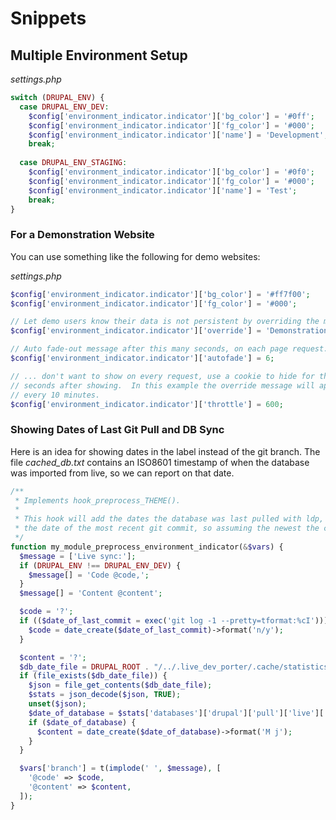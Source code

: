 <!--
id: snippets
tags: ''
-->

# Snippets

## Multiple Environment Setup

_settings.php_

```php
switch (DRUPAL_ENV) {
  case DRUPAL_ENV_DEV:
    $config['environment_indicator.indicator']['bg_color'] = '#0ff';
    $config['environment_indicator.indicator']['fg_color'] = '#000';
    $config['environment_indicator.indicator']['name'] = 'Development';
    break;
  
  case DRUPAL_ENV_STAGING:
    $config['environment_indicator.indicator']['bg_color'] = '#0f0';
    $config['environment_indicator.indicator']['fg_color'] = '#000';
    $config['environment_indicator.indicator']['name'] = 'Test';
    break;
}
```

### For a Demonstration Website

You can use something like the following for demo websites:

_settings.php_

```php
$config['environment_indicator.indicator']['bg_color'] = '#ff7f00';
$config['environment_indicator.indicator']['fg_color'] = '#000';

// Let demo users know their data is not persistent by overriding the message.
$config['environment_indicator.indicator']['override'] = 'Demonstration Website: Your Data May Be Deleted At Any Time';

// Auto fade-out message after this many seconds, on each page request.
$config['environment_indicator.indicator']['autofade'] = 6;

// ... don't want to show on every request, use a cookie to hide for this many
// seconds after showing.  In this example the override message will appear once
// every 10 minutes.
$config['environment_indicator.indicator']['throttle'] = 600;
```

### Showing Dates of Last Git Pull and DB Sync

Here is an idea for showing dates in the label instead of the git branch.  The file _cached_db.txt_ contains an ISO8601 timestamp of when the database was imported from live, so we can report on that date.

```php
/**
 * Implements hook_preprocess_THEME().
 *
 * This hook will add the dates the database was last pulled with ldp, and also
 * the date of the most recent git commit, so assuming the newest the code is.
 */
function my_module_preprocess_environment_indicator(&$vars) {
  $message = ['Live sync:'];
  if (DRUPAL_ENV !== DRUPAL_ENV_DEV) {
    $message[] = 'Code @code,';
  }
  $message[] = 'Content @content';

  $code = '?';
  if (($date_of_last_commit = exec('git log -1 --pretty=tformat:%cI'))) {
    $code = date_create($date_of_last_commit)->format('n/y');
  }

  $content = '?';
  $db_date_file = DRUPAL_ROOT . "/../.live_dev_porter/.cache/statistics.json";
  if (file_exists($db_date_file)) {
    $json = file_get_contents($db_date_file);
    $stats = json_decode($json, TRUE);
    unset($json);
    $date_of_database = $stats['databases']['drupal']['pull']['live']['stop'] ?? NULL;
    if ($date_of_database) {
      $content = date_create($date_of_database)->format('M j');
    }
  }

  $vars['branch'] = t(implode(' ', $message), [
    '@code' => $code,
    '@content' => $content,
  ]);
}
```
